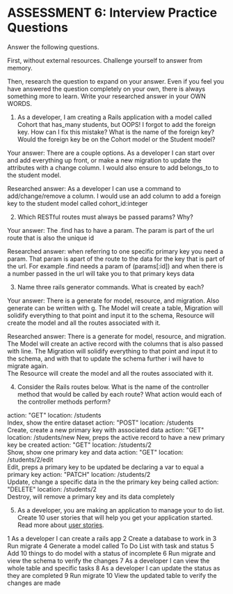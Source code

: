 # ASSESSMENT 6: Interview Practice Questions
Answer the following questions.

First, without external resources. Challenge yourself to answer from memory.

Then, research the question to expand on your answer. Even if you feel you have answered the question completely on your own, there is always something more to learn. Write your researched answer in your OWN WORDS.

1. As a developer, I am creating a Rails application with a model called Cohort that has_many students, but OOPS! I forgot to add the foreign key. How can I fix this mistake? What is the name of the foreign key? Would the foreign key be on the Cohort model or the Student model?

  Your answer: 
  There are a couple options. As a developer I can start over and add everything up front, or make a new migration to update the attributes with a change column. I would also ensure to add belongs_to to the student model.

  Researched answer:
  As a developer I can use a command to add/change/remove a column. I would use an add column to add a foreign key to the student model called cohort_id:integer



2. Which RESTful routes must always be passed params? Why?

  Your answer: 
  The .find has to have a param. The param is part of the url route that is also the unique id 

  Researched answer:
  when referring to one specific primary key you need a param. That param is apart of the route to the data for the key that is part of the url. For example .find needs a param of (params[:id]) and when there is a number passed in the url will take you to that primary keys data



3. Name three rails generator commands. What is created by each?

  Your answer: 
  There is a generate for model, resource, and migration. Also generate can be written with g. The Model will create a table, Migration will solidify everything to that point and input it to the schema, Resource will create the model and all the routes associated with it.

  Researched answer:
  There is a generate for model, resource, and migration. The Model will create an active record with the columns that is also passed with line. 
  The Migration will solidify everything to that point and input it to the schema, and with that to update the schema further i will have to migrate again.  
  The Resource will create the model and all the routes associated with it.




4. Consider the Rails routes below. What is the name of the controller method that would be called by each route? What action would each of the controller methods perform?

action: "GET"    location: /students          
Index, show the entire dataset 
action: "POST"   location: /students       
Create, create a new primary key with associated data
action: "GET"    location: /students/new
New, preps the active record to have a new primary key be created 
action: "GET"    location: /students/2  
Show, show one primary key and data
action: "GET"    location: /students/2/edit    
Edit, preps a primary key to be updated be declaring a var to equal a primary key
action: "PATCH"  location: /students/2      
Update, change a specific data in the the primary key being called
action: "DELETE" location: /students/2      
Destroy, will remove a primary key and its data completely 


5. As a developer, you are making an application to manage your to do list. Create 10 user stories that will help you get your application started. Read more about [user stories](https://www.atlassian.com/agile/project-management/user-stories).


1 As a developer I can create a rails app
2 Create a database to work in
3 Run migrate
4 Generate a model called To Do List with task and status
5 Add 10 things to do model with a status of incomplete
6 Run migrate and view the schema to verify the changes
7 As a developer I can view the whole table and specific tasks
8 As a developer I can update the status as they are completed 
9 Run migrate 
10 View the updated table to verify the changes are made